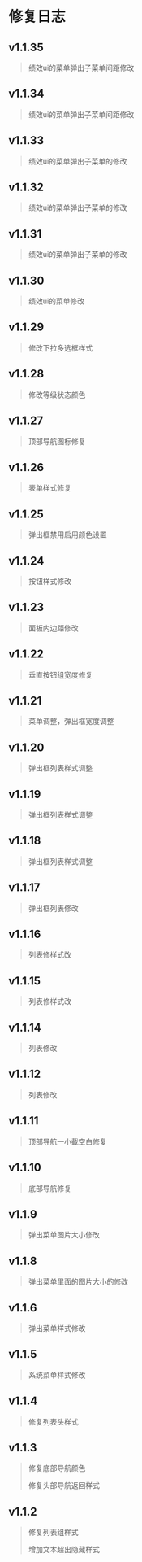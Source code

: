 # 修复日志

## v1.1.35

> 绩效ui的菜单弹出子菜单间距修改

## v1.1.34

> 绩效ui的菜单弹出子菜单间距修改

## v1.1.33

> 绩效ui的菜单弹出子菜单的修改

## v1.1.32

> 绩效ui的菜单弹出子菜单的修改

## v1.1.31

> 绩效ui的菜单弹出子菜单的修改

## v1.1.30

> 绩效ui的菜单修改

## v1.1.29

> 修改下拉多选框样式

## v1.1.28

> 修改等级状态颜色

## v1.1.27

> 顶部导航图标修复

## v1.1.26

> 表单样式修复

## v1.1.25

> 弹出框禁用启用颜色设置

## v1.1.24

> 按钮样式修改

## v1.1.23

> 面板内边距修改

## v1.1.22

> 垂直按钮组宽度修复

## v1.1.21

> 菜单调整，弹出框宽度调整

## v1.1.20

> 弹出框列表样式调整

## v1.1.19

> 弹出框列表样式调整

## v1.1.18

> 弹出框列表样式调整

## v1.1.17

> 弹出框列表修改

## v1.1.16

> 列表修样式改 

## v1.1.15

> 列表修样式改 

## v1.1.14

> 列表修改 

## v1.1.12

> 列表修改 

## v1.1.11

> 顶部导航一小截空白修复

## v1.1.10

> 底部导航修复

## v1.1.9

> 弹出菜单图片大小修改

## v1.1.8

> 弹出菜单里面的图片大小的修改

## v1.1.6

> 弹出菜单样式修改

## v1.1.5

> 系统菜单样式修改

## v1.1.4

> 修复列表头样式

## v1.1.3

> 修复底部导航颜色
>
> 修复头部导航返回样式

## v1.1.2

> 修复列表组样式
>
> 增加文本超出隐藏样式